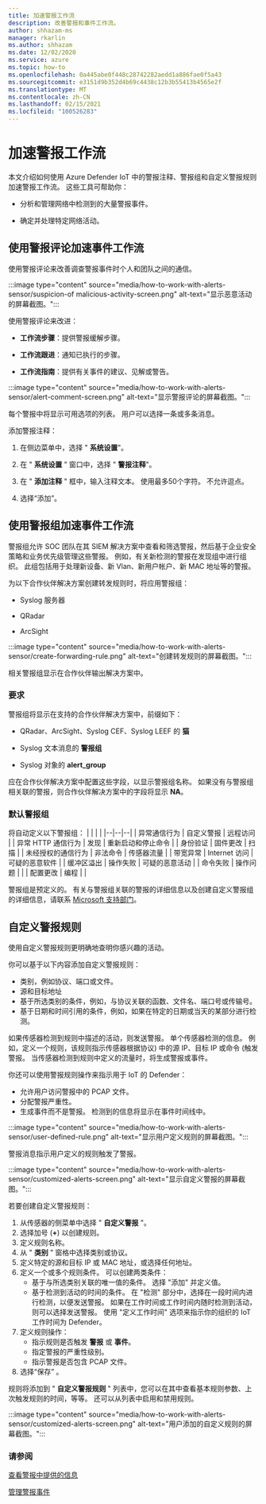 ```yaml
---
title: 加速警报工作流
description: 改善警报和事件工作流。
author: shhazam-ms
manager: rkarlin
ms.author: shhazam
ms.date: 12/02/2020
ms.service: azure
ms.topic: how-to
ms.openlocfilehash: 0a445abe0f448c28742282aedd1a886fae0f5a43
ms.sourcegitcommit: e3151d9b352d4b69c4438c12b3b55413b4565e2f
ms.translationtype: MT
ms.contentlocale: zh-CN
ms.lasthandoff: 02/15/2021
ms.locfileid: "100526283"
---
```

# <a name="accelerate-alert-workflows"></a>加速警报工作流

本文介绍如何使用 Azure Defender IoT 中的警报注释、警报组和自定义警报规则加速警报工作流。  这些工具可帮助你：

- 分析和管理网络中检测到的大量警报事件。

- 确定并处理特定网络活动。

## <a name="accelerate-incident-workflows-by-using-alert-comments"></a>使用警报评论加速事件工作流

使用警报评论来改善调查警报事件时个人和团队之间的通信。

:::image type="content" source="media/how-to-work-with-alerts-sensor/suspicion-of malicious-activity-screen.png" alt-text="显示恶意活动的屏幕截图。":::

使用警报评论来改进：

- **工作流步骤**：提供警报缓解步骤。

- **工作流跟进**：通知已执行的步骤。

- **工作流指南**：提供有关事件的建议、见解或警告。

:::image type="content" source="media/how-to-work-with-alerts-sensor/alert-comment-screen.png" alt-text="显示警报评论的屏幕截图。":::

每个警报中将显示可用选项的列表。 用户可以选择一条或多条消息。

添加警报注释：

1. 在侧边菜单中，选择 " **系统设置**"。

2. 在 " **系统设置** " 窗口中，选择 " **警报注释**"。

3. 在 " **添加注释** " 框中，输入注释文本。 使用最多50个字符。 不允许逗点。

4. 选择“添加”。

## <a name="accelerate-incident-workflows-by-using-alert-groups"></a>使用警报组加速事件工作流

警报组允许 SOC 团队在其 SIEM 解决方案中查看和筛选警报，然后基于企业安全策略和业务优先级管理这些警报。 例如，有关新检测的警报在发现组中进行组织。 此组包括用于处理新设备、新 Vlan、新用户帐户、新 MAC 地址等的警报。

为以下合作伙伴解决方案创建转发规则时，将应用警报组：

  - Syslog 服务器

  - QRadar

  - ArcSight

:::image type="content" source="media/how-to-work-with-alerts-sensor/create-forwarding-rule.png" alt-text="创建转发规则的屏幕截图。":::

相关警报组显示在合作伙伴输出解决方案中。 

### <a name="requirements"></a>要求

警报组将显示在支持的合作伙伴解决方案中，前缀如下：

- QRadar、ArcSight、Syslog CEF、Syslog LEEF 的 **猫**

- Syslog 文本消息的 **警报组**

- Syslog 对象的 **alert_group**

应在合作伙伴解决方案中配置这些字段，以显示警报组名称。 如果没有与警报组相关联的警报，则合作伙伴解决方案中的字段将显示 **NA**。

### <a name="default-alert-groups"></a>默认警报组

将自动定义以下警报组：
|  |  |  |
|--|--|--|
| 异常通信行为 | 自定义警报 | 远程访问 |
| 异常 HTTP 通信行为 | 发现 | 重新启动和停止命令 |
| 身份验证 | 固件更改 | 扫描 |
| 未经授权的通信行为 | 非法命令 | 传感器流量 |
| 带宽异常 | Internet 访问 | 可疑的恶意软件 |
| 缓冲区溢出 | 操作失败 | 可疑的恶意活动 |
| 命令失败 | 操作问题 |  |
| 配置更改 | 编程 |  |

警报组是预定义的。 有关与警报组关联的警报的详细信息以及创建自定义警报组的详细信息，请联系 [Microsoft 支持部门](https://support.microsoft.com/supportforbusiness/productselection?sapId=82c8f35-1b8e-f274-ec11-c6efdd6dd099)。

## <a name="customize-alert-rules"></a>自定义警报规则

使用自定义警报规则更明确地查明你感兴趣的活动。 

你可以基于以下内容添加自定义警报规则：

- 类别，例如协议、端口或文件。
- 源和目标地址
- 基于所选类别的条件，例如，与协议关联的函数、文件名、端口号或传输号。
- 基于日期和时间引用的条件，例如，如果在特定的日期或当天的某部分进行检测。

如果传感器检测到规则中描述的活动，则发送警报。
单个传感器检测的信息。 例如，定义一个规则，该规则指示传感器根据协议) 中的源 IP、目标 IP 或命令 (触发警报。 当传感器检测到规则中定义的流量时，将生成警报或事件。

你还可以使用警报规则操作来指示用于 IoT 的 Defender：

- 允许用户访问警报中的 PCAP 文件。
- 分配警报严重性。
- 生成事件而不是警报。 检测到的信息将显示在事件时间线中。

:::image type="content" source="media/how-to-work-with-alerts-sensor/user-defined-rule.png" alt-text="显示用户定义规则的屏幕截图。":::

警报消息指示用户定义的规则触发了警报。

:::image type="content" source="media/how-to-work-with-alerts-sensor/customized-alerts-screen.png" alt-text="显示自定义警报的屏幕截图。":::

若要创建自定义警报规则：

1. 从传感器的侧菜单中选择 " **自定义警报** "。
1. 选择加号 (**+**) 以创建规则。
1. 定义规则名称。
1. 从 " **类别** " 窗格中选择类别或协议。
1. 定义特定的源和目标 IP 或 MAC 地址，或选择任何地址。
1. 定义一个或多个规则条件。 可以创建两类条件：
    - 基于与所选类别关联的唯一值的条件。 选择 "添加" 并定义值。
    - 基于检测到活动的时间的条件。 在 "检测" 部分中，选择在一段时间内进行检测，以便发送警报。 如果在工作时间或工作时间内随时检测到活动，则可以选择发送警报。 使用 "定义工作时间" 选项来指示你的组织的 IoT 工作时间为 Defender。
1. 定义规则操作： 
    - 指示规则是否触发 **警报** 或 **事件**。
    - 指定警报的严重性级别。
    - 指示警报是否包含 PCAP 文件。
1. 选择“保存” 。

规则将添加到 " **自定义警报规则** " 列表中，您可以在其中查看基本规则参数、上次触发规则的时间，等等。 还可以从列表中启用和禁用规则。

:::image type="content" source="media/how-to-work-with-alerts-sensor/customized-alerts-screen.png" alt-text="用户添加的自定义规则的屏幕截图。":::

### <a name="see-also"></a>请参阅

[查看警报中提供的信息](how-to-view-information-provided-in-alerts.md)

[管理警报事件](how-to-manage-the-alert-event.md)

